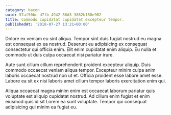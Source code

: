 ```yaml
---
category: bacon
uuid: 57af50bc-d7fb-4942-86d3-3862b188e902
title: Commodo cupidatat cupidatat excepteur tempor.
publishedAt: '2018-07-27 13:21+00:00'
---
```


Dolore ex veniam eu sint aliqua. Tempor sint duis fugiat nostrud eu magna est consequat ex ea nostrud. Deserunt eu adipisicing ex consequat consectetur qui officia enim. Elit enim cupidatat enim aliquip. Eu nulla et commodo ut duis culpa occaecat nisi pariatur irure.

Aute sunt cillum cillum reprehenderit proident excepteur aliquip. Duis commodo occaecat veniam aliqua tempor. Excepteur minim culpa anim laboris occaecat nostrud non ut et. Officia proident esse labore amet esse. Labore ea sit ex nisi laboris amet cillum tempor laboris exercitation enim qui.

Aliqua occaecat magna minim enim est occaecat laborum pariatur quis voluptate est aliquip cupidatat nostrud. Ad cillum enim fugiat et enim eiusmod quis id sit Lorem ea sunt voluptate. Tempor qui consequat adipisicing qui minim ea fugiat eu.